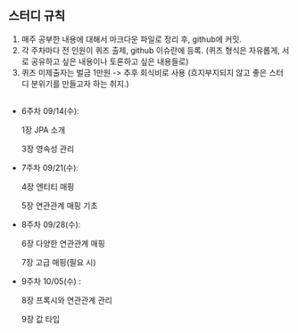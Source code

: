 ## 스터디 규칙
1. 매주 공부한 내용에 대해서 마크다운 파일로 정리 후, github에 커밋.
2. 각 주차마다 전 인원이 퀴즈 출제, github 이슈란에 등록.
(퀴즈 형식은 자유롭게, 서로 공유하고 싶은 내용이나 토론하고 싶은 내용들로)
3. 퀴즈 미제출자는 벌금 1만원 -> 추후 회식비로 사용
(흐지부지되지 않고 좋은 스터디 분위기를 만들고자 하는 취지.)

## 
- 6주차 09/14(수):

  1장 JPA 소개

  3장 영속성 관리

- 7주차 09/21(수):

  4장 엔티티 매핑

  5장 연관관계 매핑 기초

- 8주차 09/28(수):

  6장 다양한 연관관계 매핑

  7장 고급 매핑(필요 시)

- 9주차 10/05(수) :

  8장 프록시와 연관관계 관리

  9장 값 타입
